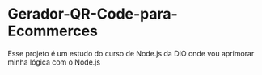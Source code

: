 # Gerador-QR-Code-para-Ecommerces
Esse projeto é um estudo do curso de Node.js da DIO onde vou aprimorar minha lógica com o Node.js
